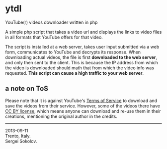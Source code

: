# ytdl

YouTube(r) videos downloader written in php

A simple php script that takes a video url and displays the links to video files in all formats that YouTube offers for that video.

The script is installed at a web server, takes user input submitted via a web form, communicates to YouTube and decrypts its response. When downloading actual videos, the file is first **downloaded to the web server**, and only then sent to the client. This is because the IP address from which the video is downloaded should math that from which the video info was requested. **This script can cause a high traffic to your web server**.

## a note on ToS

Please note that it is against YouTube's [Terms of Service](https://developers.google.com/youtube/terms) to download and save the videos from their service. However, some of the videos there
have [CC BY license](http://www.youtube.com/yt/copyright/creative-commons.html), which means anyone can download and re-use them in their creations, mentioning the original author in the credits.
- - -
2013-09-11   
Trento, Italy.  
Sergei Sokolov.
